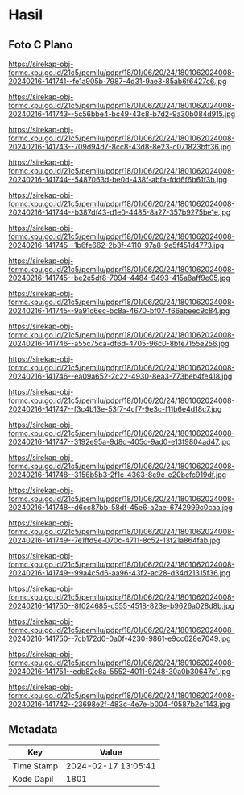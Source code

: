 # Hasil

## Foto C Plano

https://sirekap-obj-formc.kpu.go.id/21c5/pemilu/pdpr/18/01/06/20/24/1801062024008-20240216-141741--fe1a905b-7987-4d31-9ae3-85ab6f6427c6.jpg

https://sirekap-obj-formc.kpu.go.id/21c5/pemilu/pdpr/18/01/06/20/24/1801062024008-20240216-141743--5c56bbe4-bc49-43c8-b7d2-9a30b084d915.jpg

https://sirekap-obj-formc.kpu.go.id/21c5/pemilu/pdpr/18/01/06/20/24/1801062024008-20240216-141743--709d94d7-8cc8-43d8-8e23-c071823bff36.jpg

https://sirekap-obj-formc.kpu.go.id/21c5/pemilu/pdpr/18/01/06/20/24/1801062024008-20240216-141744--5487063d-be0d-438f-abfa-fdd6f6b61f3b.jpg

https://sirekap-obj-formc.kpu.go.id/21c5/pemilu/pdpr/18/01/06/20/24/1801062024008-20240216-141744--b387df43-d1e0-4485-8a27-357b9275be1e.jpg

https://sirekap-obj-formc.kpu.go.id/21c5/pemilu/pdpr/18/01/06/20/24/1801062024008-20240216-141745--1b6fe662-2b3f-4110-97a8-9e5f451d4773.jpg

https://sirekap-obj-formc.kpu.go.id/21c5/pemilu/pdpr/18/01/06/20/24/1801062024008-20240216-141745--be2e5df8-7094-4484-9493-415a8aff9e05.jpg

https://sirekap-obj-formc.kpu.go.id/21c5/pemilu/pdpr/18/01/06/20/24/1801062024008-20240216-141745--9a91c6ec-bc8a-4670-bf07-f66abeec9c84.jpg

https://sirekap-obj-formc.kpu.go.id/21c5/pemilu/pdpr/18/01/06/20/24/1801062024008-20240216-141746--a55c75ca-df6d-4705-96c0-8bfe7155e256.jpg

https://sirekap-obj-formc.kpu.go.id/21c5/pemilu/pdpr/18/01/06/20/24/1801062024008-20240216-141746--ea09a652-2c22-4930-8ea3-773beb4fe418.jpg

https://sirekap-obj-formc.kpu.go.id/21c5/pemilu/pdpr/18/01/06/20/24/1801062024008-20240216-141747--f3c4b13e-53f7-4cf7-9e3c-f11b6e4d18c7.jpg

https://sirekap-obj-formc.kpu.go.id/21c5/pemilu/pdpr/18/01/06/20/24/1801062024008-20240216-141747--3192e95a-9d8d-405c-9ad0-e13f9804ad47.jpg

https://sirekap-obj-formc.kpu.go.id/21c5/pemilu/pdpr/18/01/06/20/24/1801062024008-20240216-141748--3156b5b3-2f1c-4363-8c9c-e20bcfc919df.jpg

https://sirekap-obj-formc.kpu.go.id/21c5/pemilu/pdpr/18/01/06/20/24/1801062024008-20240216-141748--d6cc87bb-58df-45e6-a2ae-6742999c0caa.jpg

https://sirekap-obj-formc.kpu.go.id/21c5/pemilu/pdpr/18/01/06/20/24/1801062024008-20240216-141749--7e1ffd9e-070c-4711-8c52-13f21a864fab.jpg

https://sirekap-obj-formc.kpu.go.id/21c5/pemilu/pdpr/18/01/06/20/24/1801062024008-20240216-141749--99a4c5d6-aa96-43f2-ac28-d34d21315f36.jpg

https://sirekap-obj-formc.kpu.go.id/21c5/pemilu/pdpr/18/01/06/20/24/1801062024008-20240216-141750--8f024685-c555-4518-823e-b9626a028d8b.jpg

https://sirekap-obj-formc.kpu.go.id/21c5/pemilu/pdpr/18/01/06/20/24/1801062024008-20240216-141750--7cb172d0-0a0f-4230-9861-e9cc628e7049.jpg

https://sirekap-obj-formc.kpu.go.id/21c5/pemilu/pdpr/18/01/06/20/24/1801062024008-20240216-141751--edb82e8a-5552-4011-9248-30a0b30647e1.jpg

https://sirekap-obj-formc.kpu.go.id/21c5/pemilu/pdpr/18/01/06/20/24/1801062024008-20240216-141742--23698e2f-483c-4e7e-b004-f0587b2c1143.jpg


## Metadata

| Key        | Value               |
| ---------- | ------------------- |
| Time Stamp | 2024-02-17 13:05:41 |
| Kode Dapil | 1801                |



